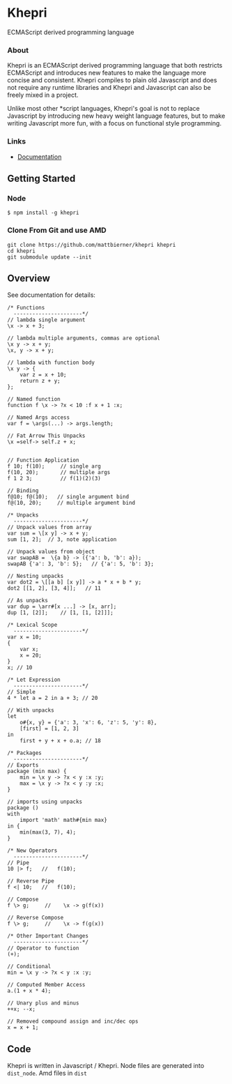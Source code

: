 # Khepri
ECMAScript derived programming language

### About
Khepri is an ECMAScript derived programming language that both restricts
ECMAScript and introduces new features to make the language more concise 
and consistent. Khepri compiles to plain old Javascript and does not require
any runtime libraries and Khepri and Javascript can also be freely mixed in a
project.

Unlike most other *script languages, Khepri's goal is not to replace Javascript
by introducing new heavy weight language features, but to make writing Javascript
more fun, with a focus on functional style programming. 

### Links
* [Documentation][documentation]


## Getting Started

### Node

    $ npm install -g khepri

### Clone From Git and use AMD
    git clone https://github.com/mattbierner/khepri khepri
    cd khepri
    git submodule update --init


## Overview
See documentation for details:

    /* Functions
      ----------------------*/
    // lambda single argument
    \x -> x + 3;
    
    // lambda multiple arguments, commas are optional
    \x y -> x + y;
    \x, y -> x + y;
    
    // lambda with function body
    \x y -> {
        var z = x + 10;
        return z + y;
    };
    
    // Named function
    function f \x -> ?x < 10 :f x + 1 :x;
    
    // Named Args access
    var f = \args(...) -> args.length;
    
    // Fat Arrow This Unpacks
    \x =self-> self.z + x;
    
    
    // Function Application
    f 10; f(10);     // single arg
    f(10, 20);       // multiple args
    f 1 2 3;         // f(1)(2)(3) 
    
    // Binding
    f@10; f@(10);   // single argument bind
    f@(10, 20);     // multiple argument bind
    
    /* Unpacks
      ----------------------*/
    // Unpack values from array
    var sum = \[x y] -> x + y;
    sum [1, 2];  // 3, note application
    
    // Unpack values from object
    var swapAB =  \{a b} -> ({'a': b, 'b': a});
    swapAB {'a': 3, 'b': 5};   // {'a': 5, 'b': 3};
    
    // Nesting unpacks
    var dot2 = \[[a b] [x y]] -> a * x + b * y;
    dot2 [[1, 2], [3, 4]];   // 11
    
    // As unpacks
    var dup = \arr#[x ...] -> [x, arr];
    dup [1, [2]];    // [1, [1, [2]]]; 
    
    /* Lexical Scope
      ----------------------*/
    var x = 10;
    {
        var x;
        x = 20;
    }
    x; // 10
    
    /* Let Expression
      ----------------------*/
    // Simple
    4 * let a = 2 in a + 3; // 20
     
    // With unpacks
    let
        o#{x, y} = {'a': 3, 'x': 6, 'z': 5, 'y': 8},
        [first] = [1, 2, 3]
    in
        first + y + x + o.a; // 18
     
    /* Packages
      ----------------------*/
    // Exports
    package (min max) {
        min = \x y -> ?x < y :x :y;
        max = \x y -> ?x < y :y :x;
    }
    
    // imports using unpacks
    package ()
    with
        import 'math' math#{min max}
    in {
        min(max(3, 7), 4);
    }
    
    /* New Operators
      ----------------------*/
    // Pipe
    10 |> f;   //   f(10);
    
    // Reverse Pipe
    f <| 10;   //   f(10);
    
    // Compose
    f \> g;     //    \x -> g(f(x))
    
    // Reverse Compose
    f \> g;     //    \x -> f(g(x))

    /* Other Important Changes
      ----------------------*/
    // Operator to function
    (+);
    
    // Conditional
    min = \x y -> ?x < y :x :y;
    
    // Computed Member Access
    a.(1 + x * 4);
    
    // Unary plus and minus
    ++x; --x;
    
    // Removed compound assign and inc/dec ops
    x = x + 1;


## Code
Khepri is written in Javascript / Khepri.
Node files are generated into `dist_node`. Amd files in `dist`

[documentation]: https://github.com/mattbierner/khepri/wiki
[parsejs]: https://github.com/mattbierner/parse.js
[ecma51]: http://www.ecma-international.org/publications/standards/Ecma-262.htm
[nu]: http://mattbierner.github.io/nu/
[ecmaunparse]: https://github.com/mattbierner/ecma-unparse
[ecmaast]: https://github.com/mattbierner/ecma-ast
[khepriast]: https://github.com/mattbierner/khepri-ast

